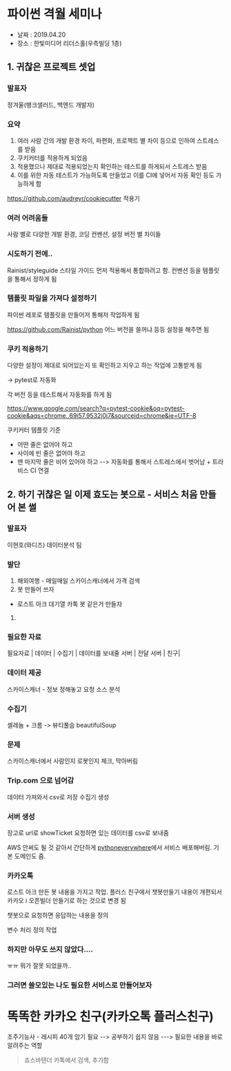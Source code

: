 # 파이썬 격월 세미나
* 날짜 : 2019.04.20 
* 장소 : 한빛미디어 리더스홀(우측빌딩 1층) 

## 1. 귀찮은 프로젝트 셋업 
### 발표자
정겨울(뱅크샐러드, 백엔드 개발자)

### 요약
 1. 여러 사람 간의 개발 환경 차이, 파편화, 프로젝트 별 차이 등으로 인하여 스트레스를 받음
 1. 쿠키커터를 적용하게 되었음
 1. 적용했으나 제대로 적용되었는지 확인하는 테스트를 하게되서 스트레스 받음
 1. 이를 위한 자동 테스트가 가능하도록 만들었고 이를 CI에 넣어서 자동 확인 등도 가능하게 함

 https://github.com/audreyr/cookiecutter 적용기

### 여러 어려움들
사람 별로 다양한 개발 환경, 코딩 컨벤션, 설정 버전 별 차이들 

### 시도하기 전에.. 
Rainist/styleguide  스타일 가이드 먼저 적용해서 통합하려고 함.
컨벤션 등을 템플릿을 통해서 정하게 됨

### 템플릿 파일을 가져다 설정하기
파이썬 레포로 템플릿을 만들어저 통해저 작업하게 됨

https://github.com/Rainist/python
어느 버전을 쓸꺼냐 등등 설정을 해주면 됨 

### 쿠키 적용하기
다양한 설정이 제대로 되어있는지 또 확인하고 지우고 하는 작업에 고통받게 됨

-> pytest로 자동화

각 버전 등을 테스트해서 자동화를 하게 됨

https://www.google.com/search?q=pytest-cookie&oq=pytest-cookie&aqs=chrome..69i57.9532j0j7&sourceid=chrome&ie=UTF-8


쿠키커터 템플릿 기준
 * 어떤 줄은 없어야 하고
 *  사이에 빈 줄은 없어야 하고
 * 맨 마지막 줄은 비어 있어야 하고
--> 자동화를 통해서 스트레스에서 벗어남 + 트라비스 CI 연결


## 2. 하기 귀찮은 일 이제 효도는 봇으로  - 서비스 처음 만들어 본 썰
### 발표자
이현호(와디즈) 데이터분석 팀

### 발단
1. 해외여행 - 매일매일 스카이스캐너에서 가격 검색 
1. 봇 만들어 쓰자
  * 로스트 아크 대기열 카톡 봇 같은거 만들자
1. 

### 필요한 자료
필요자료 | 
데이터 |
수집기 |
데이터를 보내줄 서버 | 
전달 서버 |
친구|

### 데이터 제공
스카이스캐너 - 정보 정해놓고 요청 소스 분석

### 수집기
셀레늄 + 크롬 -> 뷰티풀숩
beautifulSoup

### 문제
스카이스캐너에서 사람인지 로봇인지 체크, 막아버림

### Trip.com 으로 넘어감 
데이터 가져와서 csv로 저장 
수집기 생성

### 서버 생성
장고로 url로 showTicket 요청하면 있는 데이터를 csv로 보내줌 

AWS 안써도 될 것 같아서 간단하게 [pythoneverywhere](https://www.pythonanywhere.com/)에서 서비스 배포해버림. 기본 도메인도 줌. 

### 카카오톡 
로스트 아크 만든 봇 내용을 가지고 작업. 플러스 친구에서 챗봇만들기 내용이 개편되서 카카오 i 오픈빌더 만들기로 하는 것으로 변경 됨 

챗봇으로 요청하면 응답하는 내용을 정의

변수 처리 정의 작업

### 하지만 아무도 쓰지 않았다.... 
ㅠㅠ 뭐가 잘못 되었을까.. 

### 그러면 쓸모있는 나도 필요한 서비스로 만들어보자

# 똑똑한 카카오 친구(카카오톡 플러스친구)
조주기능사 - 레시피 40개 암기 필요
--> 공부하기 쉽지 않음
---> 필요한 내용을 바로 알려주는 역할

> 죠스바텐더
카톡에서 검색, 추가함
